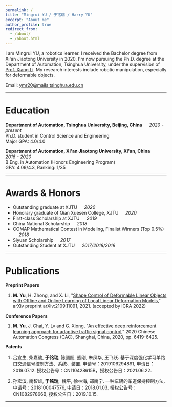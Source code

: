 ```yaml
---
permalink: /
title: "Mingrui YU / 于铭瑞 / Harry YU"
excerpt: "About me"
author_profile: true
redirect_from: 
  - /about/
  - /about.html
---
```


I am Mingrui YU, a robotics learner. I received the Bachelor degree from Xi'an Jiaotong University in 2020. I'm now pursuing the Ph.D. degree at the Department of Automation, Tsinghua University, under the supervision of [Prof. Xiang Li](https://sites.google.com/view/homepageoflixiang/home). My research interests include robotic manipulation, especially for deformable objects.

Email: [ymr20@mails.tsinghua.edu.cn](mailto:ymr20@mails.tsinghua.edu.cn)  

***

Education
======
**Department of Automation, Tsinghua University, Beijing, China** &emsp; *2020 - present*  
Ph.D. student in Control Science and Engineering  
Major GPA: 4.0/4.0


**Department of Automation, Xi'an Jiaotong University, Xi'an, China**  &emsp;  *2016 - 2020*  
B.Eng. in Automation (Honors Engineering Program)  
GPA: 4.09/4.3, Ranking: 1/35


***

Awards & Honors
======
* Outstanding graduate at XJTU &emsp; *2020*  
* Honorary graduate of Qian Xuesen College, XJTU  &emsp; *2020*  
* First-class Scholarship at XJTU &emsp; *2019*  
* China National Scholarship &emsp; *2018*  
* COMAP Mathematical Contest in Modeling, Finalist Winners (Top 0.5%) &emsp; *2018*  
* Siyuan Scholarship &emsp; *2017*  
* Outstanding Student at XJTU &emsp; *2017/2018/2019*

***

Publications
======
**Preprint Papers**
1. **M. Yu**, H. Zhong, and X. Li, "[Shape Control of Deformable Linear Objects with Offline and Online Learning of Local Linear Deformation Models](https://arxiv.org/abs/2109.11091)," arXiv preprint arXiv:2109.11091, 2021. (accepted by ICRA 2022)

**Conference Papers**
1. **M. Yu**, J. Chai, Y. Lv and G. Xiong, "[An effective deep reinforcement learning approach for adaptive traffic signal control](https://doi.org/10.1109/CAC51589.2020.9327396)," 2020 Chinese Automation Congress (CAC), Shanghai, China, 2020, pp. 6419-6425.

**Patents**
1. 吕宜生, 柴嘉骏, **于铭瑞**, 陈圆圆, 熊刚, 朱凤华, 王飞跃. 基于深度强化学习单路口交通信号控制方法、系统、装置. 申请号：2019106294891, 申请日：2019.07.12. 授权公告号：CN110428615B，授权公告日：2021.06.22.

1. 孙宏滨, 南智雄, **于铭瑞**, 魏平, 徐林海, 郑南宁. 一种车辆的车道保持控制方法. 申请号：2018100047576, 申请日：2018.01.03. 授权公告号：CN108297866B, 授权公告日：2019.10.15.

***


